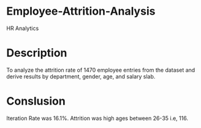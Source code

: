 # Employee-Attrition-Analysis
HR Analytics

# Description

To analyze the attrition rate of 1470 employee entries from the dataset and derive 
results by department, gender, age, and salary slab.

# Conslusion 

Iteration Rate was 16.1%.
Attrition was high ages between 26-35 i.e, 116.
